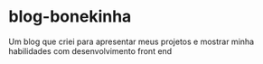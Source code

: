 # blog-bonekinha
Um blog que criei para apresentar meus projetos e mostrar minha habilidades com desenvolvimento front end
